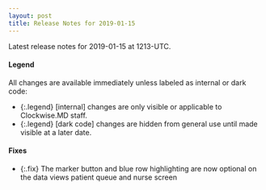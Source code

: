 ```yaml
---
layout: post
title: Release Notes for 2019-01-15
---
```


Latest release notes for 2019-01-15 at 1213-UTC.

<div class='legend' markdown='1'>

#### Legend

All changes are available immediately unless labeled as internal or dark code:

- {:.legend} [internal] changes are only visible or applicable to Clockwise.MD staff.
- {:.legend} [dark code] changes are hidden from general use until made visible at a later date.

</div>


<div class='fixes' markdown='1'>

#### Fixes

- {:.fix} The marker button and blue row highlighting are now optional on the data views patient queue and nurse screen

</div>
